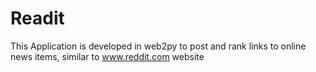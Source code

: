 Readit
======
This Application is developed in web2py to post and rank links to online news items,
similar to www.reddit.com website
